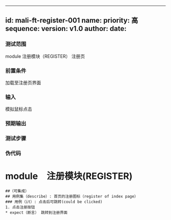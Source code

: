 --------
id: mali-ft-register-001
name: 
priority: 高
sequence: 
version: v1.0
author: 
date: 
--------
### 测试范围
  module 注册模块（REGISTER） 注册页
### 前置条件
  加载至注册页界面
### 输入
  模拟鼠标点击
### 预期输出

### 测试步骤




### 伪代码

# module　注册模块(REGISTER)

```
##（可集成）
## 用例集（describe）: 首页的注册图标（register of index page）
### 用例（it）: 点击后可跳转(could be clicked)
1. 点击注册按钮
* expect（断言） 跳转到注册界面 
```
